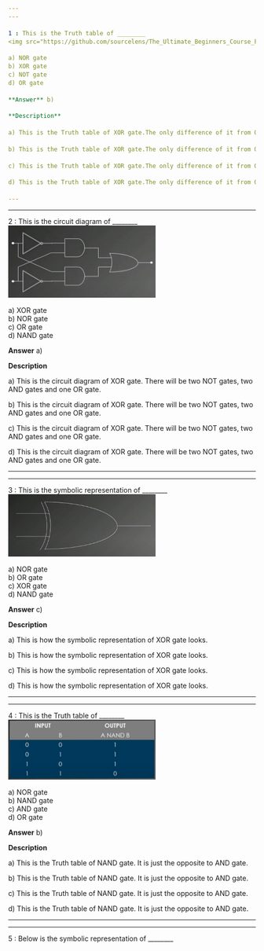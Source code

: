 ```yaml
---
---

1 : This is the Truth table of ________  
<img src="https://github.com/sourcelens/The_Ultimate_Beginners_Course_For_ComputerScience_Or_IT/blob/main/Questions/L_35_XORandNANDgates/Images/XORgateTruthtable.jpg" width="300"/>  

a) NOR gate  
b) XOR gate  
c) NOT gate  
d) OR gate  

**Answer** b)  

**Description**

a) This is the Truth table of XOR gate.The only difference of it from OR gate is that, when both input is one the output is zero.

b) This is the Truth table of XOR gate.The only difference of it from OR gate is that, when both input is one the output is zero.

c) This is the Truth table of XOR gate.The only difference of it from OR gate is that, when both input is one the output is zero.

d) This is the Truth table of XOR gate.The only difference of it from OR gate is that, when both input is one the output is zero.

---
```

---


2 : This is the circuit diagram of ________  
<img src="https://github.com/sourcelens/The_Ultimate_Beginners_Course_For_ComputerScience_Or_IT/blob/main/Questions/L_35_XORandNANDgates/Images/XORgateCircuitDiagram.jpg" width="300"/>  

a) XOR gate  
b) NOR gate  
c) OR gate  
d) NAND gate  

**Answer** a)  

**Description**

a) This is the circuit diagram of XOR gate. There will be two NOT gates, two AND gates and one OR gate.

b) This is the circuit diagram of XOR gate. There will be two NOT gates, two AND gates and one OR gate.

c) This is the circuit diagram of XOR gate. There will be two NOT gates, two AND gates and one OR gate.

d) This is the circuit diagram of XOR gate. There will be two NOT gates, two AND gates and one OR gate.

---
---


3 : This is the symbolic representation of ________  
<img src="https://github.com/sourcelens/The_Ultimate_Beginners_Course_For_ComputerScience_Or_IT/blob/main/Questions/L_35_XORandNANDgates/Images/XORsymbolic.jpg" width="300"/>  

a) NOR gate  
b) OR gate  
c) XOR gate  
d) NAND gate  

**Answer** c)  

**Description**

a) This is how the symbolic representation of XOR gate looks.

b) This is how the symbolic representation of XOR gate looks.

c) This is how the symbolic representation of XOR gate looks.

d) This is how the symbolic representation of XOR gate looks.

---
---


4 : This is the Truth table of ________  
<img src="https://github.com/sourcelens/The_Ultimate_Beginners_Course_For_ComputerScience_Or_IT/blob/main/Questions/L_35_XORandNANDgates/Images/NANDgateTruthtable.jpg" width="300"/>  

a) NOR gate  
b) NAND gate  
c) AND gate  
d) OR gate  

**Answer** b)  

**Description**

a) This is the Truth table of NAND gate. It is just the opposite to AND gate.

b) This is the Truth table of NAND gate. It is just the opposite to AND gate.

c) This is the Truth table of NAND gate. It is just the opposite to AND gate.

d) This is the Truth table of NAND gate. It is just the opposite to AND gate.

---
---


5 : Below is the symbolic representation of ________  
<img src="" width="300"/>








